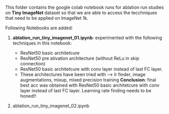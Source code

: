 This folder contains the google colab notebook runs for ablation run studies on **Tiny ImageNet** dataset so that we are able to access the tecchniques that need to be applied on ImageNet 1k.

Following Notebooks are added:

1. **ablation_run_tiny_imagenet_01.ipynb**: experimented with the following techniques in this notebook:
   *  ResNet50 basic architetcure
   *  ResNet50 pre ativation architecture (without ReLu in skip connection)
   *  ResNet50 basic architetcure with conv layer instead of last FC layer.
   *  These architectures have been tried with --> lr finder, image augmentations, mixup, mixed precision training
  **Conclusion**: final best acc was obtained with ResNet50 basic architetcure with conv layer instead of last FC layer. Learning rate finding needs to be honed!!

3. ablation_run_tiny_imagenet_02.ipynb
